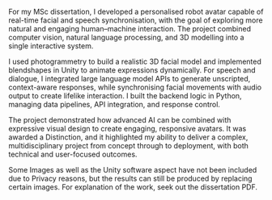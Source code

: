 For my MSc dissertation, I developed a personalised robot avatar capable of real-time facial and speech synchronisation, with the goal of exploring more natural and engaging human–machine interaction. The project combined computer vision, natural language processing, and 3D modelling into a single interactive system.

I used photogrammetry to build a realistic 3D facial model and implemented blendshapes in Unity to animate expressions dynamically. For speech and dialogue, I integrated large language model APIs to generate unscripted, context-aware responses, while synchronising facial movements with audio output to create lifelike interaction. I built the backend logic in Python, managing data pipelines, API integration, and response control.

The project demonstrated how advanced AI can be combined with expressive visual design to create engaging, responsive avatars. It was awarded a Distinction, and it highlighted my ability to deliver a complex, multidisciplinary project from concept through to deployment, with both technical and user-focused outcomes.

Some Images as well as the Unity software aspect have not been included due to Privacy reasons, but the results can still be produced by replacing certain images. For explanation of the work, seek out the dissertation PDF.
